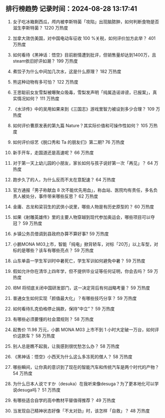 
## 排行榜趋势 记录时间：2024-08-28 13:17:41
  
  1. 女子吃冰箱剩西瓜，颅内被李斯特菌「攻陷」出现脑脓肿，如何判断食物是否滋生李斯特菌？ 1220 万热度
    
  2. 加拿大效仿美国，对中国电动车征收 100 %关税，如何评价加方此举？ 401 万热度
    
  3. 如何看待《黑神话：悟空》目前剧情遭到批评，但销售量却达到1400万，且steam依旧好评如潮？ 199 万热度
    
  4. 煮饺子为什么中间加几次水，这是什么原理？ 182 万热度
    
  5. 熊这种动物有多可怕？ 122 万热度
    
  6. 王思聪前女友雪梨被曝聚众吸毒，雪梨发声明「纯属造谣诽谤，已报案」，真实情况如何？ 111 万热度
    
  7. 《水浒传》中的吴用如果来到《三国志》游戏里智力被设到多少合理？ 109 万热度
    
  8. 如何评价曹原发表的第九篇 Nature？其实际价值和可操作性如何？ 105 万热度
    
  9. 如何评价综艺《脱口秀和 Ta 的朋友们》第二期? 76 万热度
    
  10. 新手开车，走国道还是高速呢？ 66 万热度
    
  11. 对于第一天上幼儿园的小朋友，家长如何与孩子说好第一次「再见」？ 64 万热度
    
  12. 跑步久了的人，为什么反而不太在意配速？ 64 万热度
    
  13. 官方通报「男子称献血 8 次不能优先用血」，称血站、医院均有责任，多名负责人被处分，事件带来哪些反思？ 62 万热度
    
  14. 金庸、古龙和梁羽生的武侠小说里，哪些人物是有历史原型的？ 60 万热度
    
  15. 如果《射雕英雄传》里的主要人物穿越到现代参加奥运会，哪些项目可以夺冠？ 59 万热度
    
  16. 乡镇公务员借调到县政府办算不算好事? 59 万热度
    
  17. 小鹏MONA M03上市，智能「纯电」掀背轿车，对标「20万」以上车型，对标的是哪些？该车有哪些亮点？ 59 万热度
    
  18. 山东单县一学生军训时中暑死亡，学生军训如何避免中暑？ 59 万热度
    
  19. 假如允许你在清华上四年学，但不提供毕业证等任何证明，你会去吗？ 59 万热度
    
  20. IBM 将彻底关闭中国研发部门，这一决定背后有何战略考量？ 59 万热度
    
  21. 普通女生如何实现「颜值最大化」？有哪些技巧分享？ 59 万热度
    
  22. 如何看待扎克伯格停止捐款，保持“中立”？ 59 万热度
    
  23. 有哪些必须要懂的社会潜规则？ 58 万热度
    
  24. 起售价 11.98 万元，小鹏 MONA M03 上市不到 1 小时大定破一万台，如何评价这款车？ 58 万热度
    
  25. 别人总是瞧不起我，让我感到很忧愁怎么办？ 58 万热度
    
  26. 《黑神话：悟空》小西天为什么这么多冻死的僧人？ 58 万热度
    
  27. 哪些瞬间，让你真的意识到了现在的智能汽车和传统汽车是两个时代的产物？ 54 万热度
    
  28. 为什么日本人说ですか（desuka）在我听来像desuga？为了更本地化可以学说desuga吗？ 51 万热度
    
  29. 有哪些适合自学的高中教材平替值得推荐？ 49 万热度
    
  30. 当发现自己精神状态好像「不太对劲」时，该怎样「自救」？ 48 万热度
    